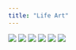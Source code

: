 ```yaml
---
title: "Life Art"
---
```


<div class="imgTileContainer">
    <a href="/lifeart/2019-06-26-dad/"><img class="imgTile" src="/lifeart/2019-06-26-dad/dad.png" style=""></a>
    <a href="/lifeart/2019-06-26-mom/"><img class="imgTile" src="/lifeart/2019-06-26-mom/mom.png" style=""></a>
    <a href="/lifeart/2019-06-24_brother/"><img class="imgTile" src="/lifeart/2019-06-24_brother/brother.png" style=""></a>
    <a href="/lifeart/2019-06-24_the-little-mermaid"><img class="imgTile" src="/lifeart/2019-06-24_the-little-mermaid/mermaid1.png"></a>
    <a href="/lifeart/2019-06-24_the-little-mermaid"><img class="imgTile" src="/lifeart/2019-06-24_the-little-mermaid/mermaid2.png"></a>
    <a href="/lifeart/2019-06-24_the-little-mermaid"><img class="imgTile" src="/lifeart/2019-06-24_the-little-mermaid/mermaid3.png"></a>
</div>
<div class="imgTileContainer">
</div>
 